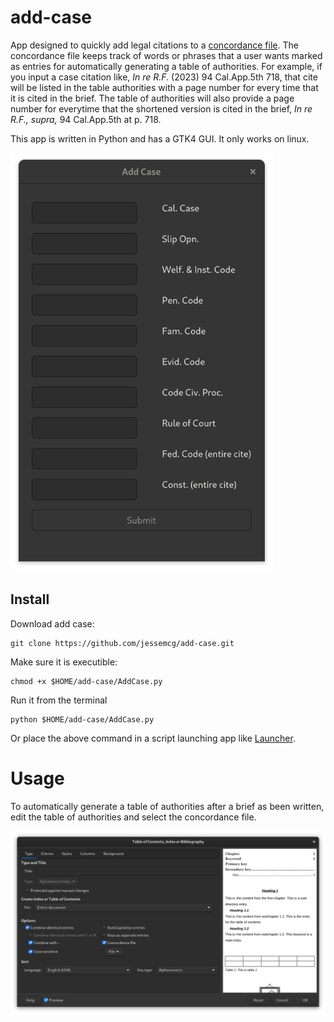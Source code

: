 # add-case
App designed to quickly add legal citations to a [concordance file](https://help.libreoffice.org/latest/en-US/text/swriter/01/04120250.html). The concordance file keeps track of words or phrases that a user wants marked as entries for automatically generating a table of authorities. For example, if you input a case citation like, *In re R.F.* (2023) 94 Cal.App.5th 718, that cite will be listed in the table authorities with a page number for every time that it is cited in the brief. The table of authorities will also provide a page number for everytime that the shortened version is cited in the brief, *In re R.F., supra,* 94 Cal.App.5th at p. 718.

This app is written in Python and has a GTK4 GUI. It only works on linux.   

<img src="screenshot.png" width="420">

## Install
Download add case:

	git clone https://github.com/jessemcg/add-case.git
	
Make sure it is executible:

	chmod +x $HOME/add-case/AddCase.py

Run it from the terminal

	python $HOME/add-case/AddCase.py

Or place the above command in a script launching app like [Launcher](https://extensions.gnome.org/extension/5874/launcher/).

# Usage
To automatically generate a table of authorities after a brief as been written, edit the table of authorities and select the concordance file.

<img src="choose_concordance.png" width="700">
